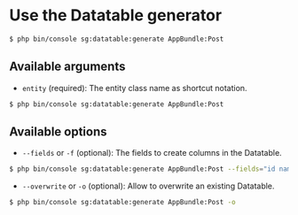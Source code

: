 # Use the Datatable generator

``` bash
$ php bin/console sg:datatable:generate AppBundle:Post
```

## Available arguments

- `entity` (required): The entity class name as shortcut notation.

``` bash
$ php bin/console sg:datatable:generate AppBundle:Post
```

## Available options

- `--fields` or `-f` (optional): The fields to create columns in the Datatable.

``` bash
$ php bin/console sg:datatable:generate AppBundle:Post --fields="id name createdAt:datetime"
```

- `--overwrite` or `-o` (optional): Allow to overwrite an existing Datatable.

``` bash
$ php bin/console sg:datatable:generate AppBundle:Post -o
```
